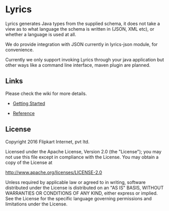 # Lyrics

Lyrics generates Java types from the supplied schema, it does not take a view as to what language the schema is written in (JSON, XML etc), or whether a language is used at all.

We do provide integration with JSON currently in lyrics-json module, for convenience.


Currently we only support invoking Lyrics through your java application but other ways like a command line interface, maven plugin are planned.

## Links

Please check the wiki for more details.

* [Getting Started](https://github.com/flipkart-incubator/Lyrics/wiki/Getting-Started) 

* [Reference](https://github.com/flipkart-incubator/Lyrics/wiki/Reference)


## License

Copyright 2016 Flipkart Internet, pvt ltd.

Licensed under the Apache License, Version 2.0 (the "License"); you may not use this file except in compliance with the License. You may obtain a copy of the License at

http://www.apache.org/licenses/LICENSE-2.0

Unless required by applicable law or agreed to in writing, software distributed under the License is distributed on an "AS IS" BASIS, WITHOUT WARRANTIES OR CONDITIONS OF ANY KIND, either express or implied. See the License for the specific language governing permissions and limitations under the License.
